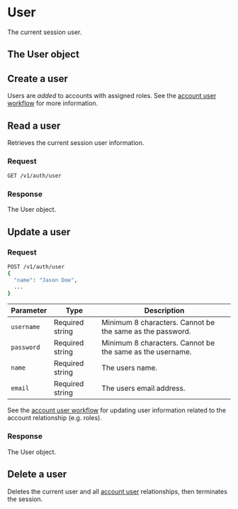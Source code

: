 # User

The current session user.


## The User object

<!--@include: ./includes/objects/user.md-->
<!--@include: ./includes/objects/properties/user.md-->


## Create a user

Users are _added_ to accounts with assigned roles. See the [account user workflow](/account-users) for more information.


## Read a user

Retrieves the current session user information.

### Request

```sh
GET /v1/auth/user
```

### Response

The User object.


## Update a user

### Request

```sh
POST /v1/auth/user
{
  "name": "Jason Doe",
  ...
}
```


| Parameter | Type | Description |
| --- | --- | --- |
| `username` | Required string | Minimum 8 characters. Cannot be the same as the password. |
| `password` | Required string |  Minimum 8 characters. Cannot be the same as the username. |
| `name` | Required string | The users name. |
| `email` |  Required string | The users email address. |


<!--@include: ./includes/update-note.md-->


See the [account user workflow](/account-users) for updating user information related to the account relationship (e.g. roles).

### Response

The User object.


## Delete a user

Deletes the current user and all [account user](/account-users) relationships, then terminates the session.



